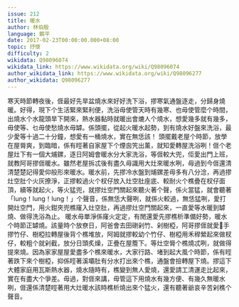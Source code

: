 ```yaml
---
issue: 212
title: 暖水
author: 林伯殷
language: 饒平
date: 2017-02-23T00:00:00.000+08:00
topic: 抒懷
difficulty: 2
wikidata: Q98096074
wikidata_link: https://www.wikidata.org/wiki/Q98096074
author_wikidata_link: https://www.wikidata.org/wiki/Q98096277
author_wikidata: Q98096277
---
```

寒天時節轉夜後，𠊎最好先旱盆燒水來好好洗下浴，摎寒氣通盤逐走，分歸身燒暖。好得，現下个生活緊來緊利便，洗浴毋使管天時有幾寒、也毋使管麼个時間，出燒水个水龍頭旱下開來，熱水器黏時就暖出會熝人个燒水，想愛幾多就有幾多，毋使等、乜毋使愁燒水毋罅。係頭擺，從起火暖水起勢，到有燒水好盤來洗浴，最少愛等十過二十分鐘，想愛有一桶燒水，實在無恁該！
頭擺戴老屋个時節，放學在屋脣爽，到臨暗，係有䀴著自家屋下个煙囪笐出薰，就知愛轉屋洗浴咧！𠊎个老屋灶下有一個大烳鏍，逐日阿姆會暖水分大家洗浴，等𠊎較大兜，佢愛出門上班，就教阿哥摎𠊎暖水。雖然老屋拆忒後有盡久毋識用大灶來暖水咧，毋過到今𠊎還清清楚楚記得愛仰般形來暖水。暖水前，先摎冷水盤到烳鏍差毋多有八分淰，再過摎灶空肚个火灰撩淨，正摎較過火个杈仔放入灶空肚座底、較耐火个樵疊在杈仔面頂，續等就起火，等火猛兜，就摎灶空門關起來聽火著个聲，係火當猛，就會聽著「lung！lung！lung！」个聲音，係無恁大聲咧，就係火較過，無恁猛咧，愛打開灶空門，用火鉗夾兜樵窿入灶空肚，再過摎灶空門關起來，一直愛等水暖到罅燒、做得洗浴為止。
暖水毋單淨係窿火定定，有閒還愛先摎樵析準備好勢，暖水个時節正罅燒。該量時个放尞日，阿爸會去田䃗剁竹、剁樹椏，阿哥摎𠊎就愛𢯭手摎竹仔、樹椏拉轉屋後背个樵堆放，阿姆就摎較幼个竹仔、樹椏用禾稈縈起來做杈仔，較粗个就剁截，放分日頭炙燥，正疊在屋簷下。等灶空脣个樵燒忒咧，就做得提來燒。因為家家屋屋愛盡多个樵來暖水，大家行路、堵到起大風个時節，係有䀴著跌下來个樹椏，抑係䀴著溪壩肚有分水打出來个樵，通盤會撿轉屋下燒。摎這下大體家庭用瓦斯熱水器，燒水隨時有，樵變到無人愛燒，還愛請工清運走比起來，實在有盡大个爭差。毋過，對𠊎來講，毋管這下用燒水有幾方便、有幾久無暖水咧，𠊎還係清楚䀴著用大灶暖水該時樵析燒出來个猛火，還有聽著爺哀辛苦剁樵个聲音。